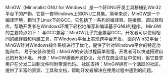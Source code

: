MinGW（Minimalist GNU for Windows）是一个将GNU开发工具移植到Win32平台下的产物，它是一套Windows上的GNU工具集。简单来说，MinGW是一个编译环境，相当于Linux下的GCC。它包括了一系列的编译器、链接器、调试器和库，帮助开发者在Windows环境下轻松地编写和编译基于GNU的程序。
MinGW的主要特点如下：
与GCC兼容：MinGW几乎完全兼容GCC，开发者可以使用相同的编译器和构建工具，在Windows平台上实现跨平台开发。
面向Win32平台：MinGW针对Windows操作系统进行了优化，提供了针对Windows平台的特定功能和库。
易于安装和使用：MinGW的安装过程简单易懂，开发者可以快速搭建自己的开发环境。
开源：MinGW遵循开源协议，允许在商业项目中使用，但它要求用户在分发二进制文件时附带源代码。
社区支持：MinGW拥有一个活跃的社区，提供了丰富的资源、工具和文档，帮助开发者解决在使用过程中遇到的问题。